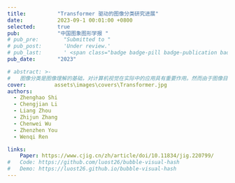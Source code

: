 ```yaml
---
title:          "Transformer 驱动的图像分类研究进展"
date:           2023-09-1 00:01:00 +0800
selected:       true
pub:            "中国图象图形学报 "
# pub_pre:        "Submitted to "
# pub_post:       'Under review.'
# pub_last:       ' <span class="badge badge-pill badge-publication badge-success">Spotlight</span>'
pub_date:       "2023"

# abstract: >-
#   图像分类是图像理解的基础，对计算机视觉在实际中的应用具有重要作用。然而由于图像目标形态、类型的多样性以及成像环境的复杂性，导致很多图像分类方法在实际应用中的分类结果总是差强人意，例如依然存在分类准确性低、假阳性高等问题，严重影响其在后续图像及计算机视觉相关任务中的应用。因此，如何通过后期算法提高图像分类的精度和准确性具有重要研究意义，受到越来越多的关注。随着深度学习技术的快速发展及其在图像处理中的广泛应用和优异表现，基于深度学习技术的图像分类方法研究取得了巨大进展。为了更加全面地对现有方法进行研究，紧跟最新研究进展，本文对Transformer驱动的深度学习图像分类方法和模型进行系统梳理和总结。与已有主题相似综述不同，本文重点对Transformer变体驱动的深度学习图像分类方法和模型进行归纳和总结，包括基于可扩展位置编码的Transformer图像分类方法、具有低复杂度和低计算代价的Transformer图像分类方法、局部信息与全局信息融合的Transformer图像分类方法以及基于深层ViT（visual Transformer）模型的图像分类方法等，从设计思路、结构特点和存在问题等多个维度、多个层面深度分析总结现有方法。为了更好地对不同方法进行比较分析，在ImageNet、CIFAR-10（Canadian Institute for Advanced Research）和CIFAR-100等公开图像分类数据集上，采用准确率、参数量、浮点运算数（floating point operations，FLOPs）、总体分类精度（overall accuracy，OA）、平均分类精度（average accuracy，AA）和Kappa（κ）系数等评价指标，对不同方法模型的分类性能进行了实验评估。最后，对未来研究方向进行了展望。
cover:         assets\images\covers\Transformer.jpg
authors:
  - Zhenghao Shi
  - Chengjian Li 
  - Liang Zhou
  - Zhijun Zhang
  - Chenwei Wu
  - Zhenzhen You
  - Wenqi Ren

links:
    Paper: https://www.cjig.cn/zh/article/doi/10.11834/jig.220799/
#   Code: https://github.com/luost26/bubble-visual-hash
#   Demo: https://luost26.github.io/bubble-visual-hash
---
```

